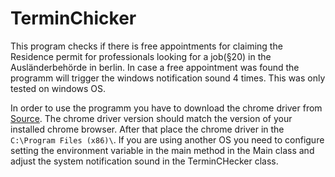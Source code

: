 # TerminChicker
This program checks if there is free appointments for claiming the Residence permit for professionals looking for a 
job(§20) in the Ausländerbehörde in berlin.
In case a free appointment was found the programm will trigger the windows notification sound 4 times.
This was only tested on windows OS.

In order to use the programm you have to download the chrome driver from [Source](https://chromedriver.chromium.org/downloads).
The chrome driver version should match the version of your installed chrome browser. 
After that place the chrome driver in the ```C:\Program Files (x86)\```.
If you are using another OS you need to configure setting the environment variable in the main method in the Main class
and adjust the system notification sound in the TerminCHecker class. 
